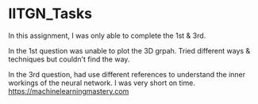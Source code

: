 # IITGN_Tasks

In this assignment, I was only able to complete the 1st & 3rd.

In the 1st question was unable to plot the 3D grpah. Tried different ways & techniques but couldn't find the way.

In the 3rd question, had use different references to understand the inner workings of the neural network.
I was very short on time.
https://machinelearningmastery.com
